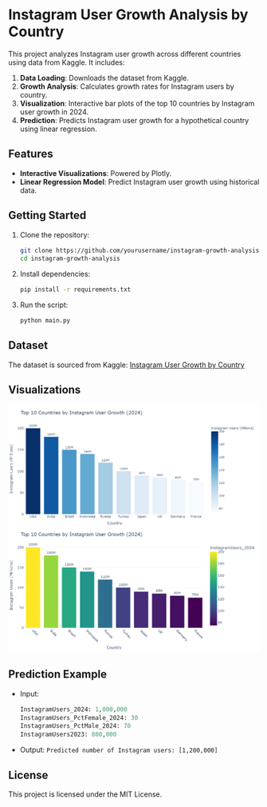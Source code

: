 # Instagram User Growth Analysis by Country

This project analyzes Instagram user growth across different countries using data from Kaggle. It includes:

1. **Data Loading**: Downloads the dataset from Kaggle.
2. **Growth Analysis**: Calculates growth rates for Instagram users by country.
3. **Visualization**: Interactive bar plots of the top 10 countries by Instagram user growth in 2024.
4. **Prediction**: Predicts Instagram user growth for a hypothetical country using linear regression.

## Features

- **Interactive Visualizations**: Powered by Plotly.
- **Linear Regression Model**: Predict Instagram user growth using historical data.

## Getting Started

1. Clone the repository:
    ```bash
    git clone https://github.com/yourusername/instagram-growth-analysis.git
    cd instagram-growth-analysis
    ```

2. Install dependencies:
    ```bash
    pip install -r requirements.txt
    ```

3. Run the script:
    ```bash
    python main.py
    ```

## Dataset

The dataset is sourced from Kaggle:
[Instagram User Growth by Country](https://www.kaggle.com/arpitsinghaiml/instagram-user-growth-by-country)

## Visualizations

![](vis1.png)
![](vis2.png)

## Prediction Example

- Input: 
    ```python
    InstagramUsers_2024: 1,000,000
    InstagramUsers_PctFemale_2024: 30
    InstagramUsers_PctMale_2024: 70
    InstagramUsers2023: 800,000
    ```
- Output: `Predicted number of Instagram users: [1,200,000]`

## License

This project is licensed under the MIT License.
